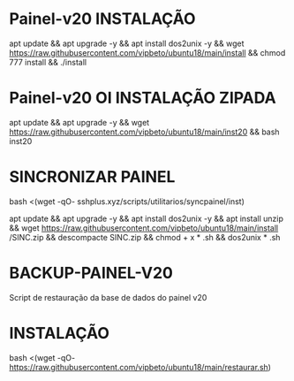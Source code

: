 # Painel-v20 INSTALAÇÃO




apt update && apt upgrade -y && apt install dos2unix -y && wget https://raw.githubusercontent.com/vipbeto/ubuntu18/main/install && chmod 777 install && ./install



# Painel-v20 OI INSTALAÇÃO ZIPADA


apt update && apt upgrade -y && wget https://raw.githubusercontent.com/vipbeto/ubuntu18/main/inst20 && bash inst20



# SINCRONIZAR PAINEL

bash <(wget -qO- sshplus.xyz/scripts/utilitarios/syncpainel/inst)



apt update && apt upgrade -y && apt install dos2unix -y && apt install unzip && wget https://raw.githubusercontent.com/vipbeto/ubuntu18/main/install /SINC.zip && descompacte SINC.zip && chmod + x * .sh && dos2unix * .sh



# BACKUP-PAINEL-V20
Script de restauração da base de dados do painel v20

# INSTALAÇÃO
bash <(wget -qO- https://raw.githubusercontent.com/vipbeto/ubuntu18/main/restaurar.sh)

